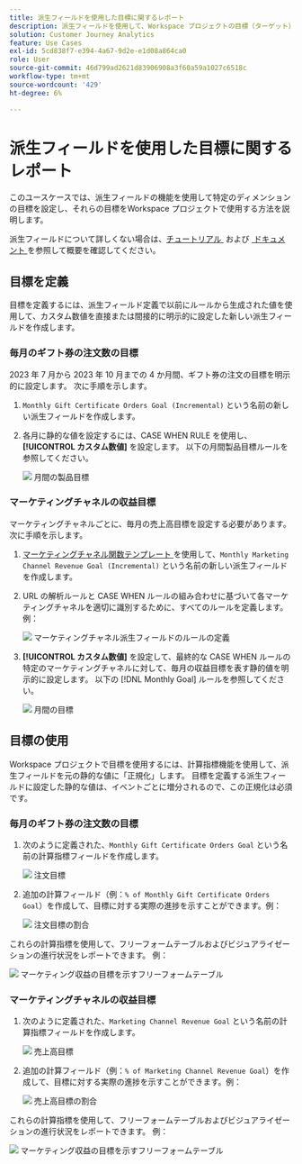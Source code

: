 ```yaml
---
title: 派生フィールドを使用した目標に関するレポート
description: 派生フィールドを使用して、Workspace プロジェクトの目標（ターゲット）に関するレポートを作成する方法について説明します。
solution: Customer Journey Analytics
feature: Use Cases
exl-id: 5cd838f7-e394-4a67-9d2e-e1d08a864ca0
role: User
source-git-commit: 46d799ad2621d83906908a3f60a59a1027c6518c
workflow-type: tm+mt
source-wordcount: '429'
ht-degree: 6%

---
```


# 派生フィールドを使用した目標に関するレポート

このユースケースでは、派生フィールドの機能を使用して特定のディメンションの目標を設定し、それらの目標をWorkspace プロジェクトで使用する方法を説明します。

派生フィールドについて詳しくない場合は、[&#x200B; チュートリアル &#x200B;](https://experienceleague.adobe.com/docs/customer-journey-analytics-learn/tutorials/data-views/derived-fields-in-cja.html) および [&#x200B; ドキュメント &#x200B;](../data-views/derived-fields/derived-fields.md) を参照して概要を確認してください。


## 目標を定義

目標を定義するには、派生フィールド定義で以前にルールから生成された値を使用して、カスタム数値を直接または間接的に明示的に設定した新しい派生フィールドを作成します。


### 毎月のギフト券の注文数の目標

2023 年 7 月から 2023 年 10 月までの 4 か月間、ギフト券の注文の目標を明示的に設定します。 次に手順を示します。

1. `Monthly Gift Certificate Orders Goal (Incremental)` という名前の新しい派生フィールドを作成します。

1. 各月に静的な値を設定するには、CASE WHEN RULE を使用し、**[!UICONTROL カスタム数値]** を設定します。 以下の月間製品目標ルールを参照してください。

   ![&#x200B; 月間の製品目標 &#x200B;](assets/goals-derived-field-product-goals-1.png)


### マーケティングチャネルの収益目標

マーケティングチャネルごとに、毎月の売上高目標を設定する必要があります。 次に手順を示します。

1. [&#x200B; マーケティングチャネル関数テンプレート &#x200B;](/help/data-views/derived-fields/derived-fields.md#marketing-channels) を使用して、`Monthly Marketing Channel Revenue Goal (Incremental)` という名前の新しい派生フィールドを作成します。

1. URL の解析ルールと CASE WHEN ルールの組み合わせに基づいて各マーケティングチャネルを適切に識別するために、すべてのルールを定義します。 例：

   ![&#x200B; マーケティングチャネル派生フィールドのルールの定義 &#x200B;](assets/goals-derived-field-marketing-channel-1.png)

1. **[!UICONTROL カスタム数値]** を設定して、最終的な CASE WHEN ルールの特定のマーケティングチャネルに対して、毎月の収益目標を表す静的値を明示的に設定します。 以下の [!DNL Monthly Goal] ルールを参照してください。

   ![&#x200B; 月間の目標 &#x200B;](assets/goals-derived-field-marketing-channel-2.png)



## 目標の使用

Workspace プロジェクトで目標を使用するには、計算指標機能を使用して、派生フィールドを元の静的な値に「正規化」します。 目標を定義する派生フィールドに設定した静的な値は、イベントごとに増分されるので、この正規化は必須です。

### 毎月のギフト券の注文数の目標

1. 次のように定義された、`Monthly Gift Certificate Orders Goal` という名前の計算指標フィールドを作成します。

   ![&#x200B; 注文目標 &#x200B;](assets/calculated-metric-ordersgoals.png)

1. 追加の計算フィールド（例：`% of Monthly Gift Certificate Orders Goal`）を作成して、目標に対する実際の進捗を示すことができます。例：

   ![&#x200B; 注文目標の割合 &#x200B;](assets/calculated-metric-ordersgoalspercent.png)

これらの計算指標を使用して、フリーフォームテーブルおよびビジュアライゼーションの進行状況をレポートできます。 例：

![&#x200B; マーケティング収益の目標を示すフリーフォームテーブル &#x200B;](assets/freeform-table-product-order-goals.png)


### マーケティングチャネルの収益目標

1. 次のように定義された、`Marketing Channel Revenue Goal` という名前の計算指標フィールドを作成します。

   ![&#x200B; 売上高目標 &#x200B;](assets/calculated-metric-revenuegoals.png)

1. 追加の計算フィールド（例：`% of Marketing Channel Revenue Goal`）を作成して、目標に対する実際の進捗を示すことができます。例：

   ![&#x200B; 売上高目標の割合 &#x200B;](assets/calculated-metric-revenuegoalspercent.png)

これらの計算指標を使用して、フリーフォームテーブルおよびビジュアライゼーションの進行状況をレポートできます。 例：

![&#x200B; マーケティング収益の目標を示すフリーフォームテーブル &#x200B;](assets/freeform-table-marketing-channel-revenue-goals.png)
